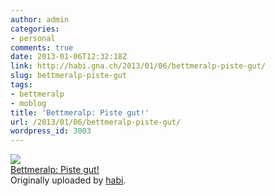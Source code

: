 ```yaml
---
author: admin
categories:
- personal
comments: true
date: 2013-01-06T12:32:18Z
link: http://habi.gna.ch/2013/01/06/bettmeralp-piste-gut/
slug: bettmeralp-piste-gut
tags:
- bettmeralp
- moblog
title: 'Bettmeralp: Piste gut!'
url: /2013/01/06/bettmeralp-piste-gut/
wordpress_id: 3003
---
```


[![](http://farm9.staticflickr.com/8354/8352591007_78518e2083_m.jpg)](http://www.flickr.com/photos/habi/8352591007/)   
[Bettmeralp: Piste gut!](http://www.flickr.com/photos/habi/8352591007/)   
Originally uploaded by [habi](http://www.flickr.com/photos/habi/). 
